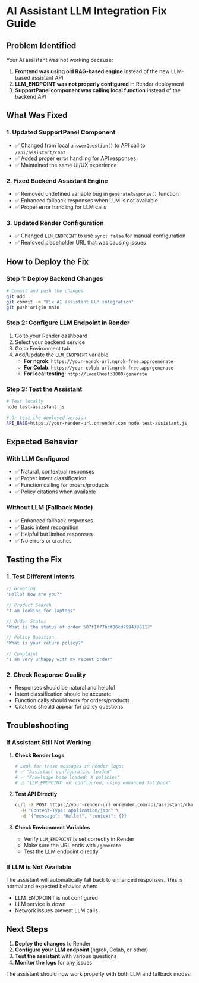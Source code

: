 # AI Assistant LLM Integration Fix Guide

## Problem Identified

Your AI assistant was not working because:

1. **Frontend was using old RAG-based engine** instead of the new LLM-based assistant API
2. **LLM_ENDPOINT was not properly configured** in Render deployment
3. **SupportPanel component was calling local function** instead of the backend API

## What Was Fixed

### 1. Updated SupportPanel Component
- ✅ Changed from local `answerQuestion()` to API call to `/api/assistant/chat`
- ✅ Added proper error handling for API responses
- ✅ Maintained the same UI/UX experience

### 2. Fixed Backend Assistant Engine
- ✅ Removed undefined variable bug in `generateResponse()` function
- ✅ Enhanced fallback responses when LLM is not available
- ✅ Proper error handling for LLM calls

### 3. Updated Render Configuration
- ✅ Changed `LLM_ENDPOINT` to use `sync: false` for manual configuration
- ✅ Removed placeholder URL that was causing issues

## How to Deploy the Fix

### Step 1: Deploy Backend Changes
```bash
# Commit and push the changes
git add .
git commit -m "Fix AI assistant LLM integration"
git push origin main
```

### Step 2: Configure LLM Endpoint in Render
1. Go to your Render dashboard
2. Select your backend service
3. Go to Environment tab
4. Add/Update the `LLM_ENDPOINT` variable:
   - **For ngrok**: `https://your-ngrok-url.ngrok-free.app/generate`
   - **For Colab**: `https://your-colab-url.ngrok-free.app/generate`
   - **For local testing**: `http://localhost:8000/generate`

### Step 3: Test the Assistant
```bash
# Test locally
node test-assistant.js

# Or test the deployed version
API_BASE=https://your-render-url.onrender.com node test-assistant.js
```

## Expected Behavior

### With LLM Configured
- ✅ Natural, contextual responses
- ✅ Proper intent classification
- ✅ Function calling for orders/products
- ✅ Policy citations when available

### Without LLM (Fallback Mode)
- ✅ Enhanced fallback responses
- ✅ Basic intent recognition
- ✅ Helpful but limited responses
- ✅ No errors or crashes

## Testing the Fix

### 1. Test Different Intents
```javascript
// Greeting
"Hello! How are you?"

// Product Search  
"I am looking for laptops"

// Order Status
"What is the status of order 507f1f77bcf86cd799439011?"

// Policy Question
"What is your return policy?"

// Complaint
"I am very unhappy with my recent order"
```

### 2. Check Response Quality
- Responses should be natural and helpful
- Intent classification should be accurate
- Function calls should work for orders/products
- Citations should appear for policy questions

## Troubleshooting

### If Assistant Still Not Working

1. **Check Render Logs**
   ```bash
   # Look for these messages in Render logs:
   # ✅ "Assistant configuration loaded"
   # ✅ "Knowledge base loaded: X policies"
   # ⚠️ "LLM_ENDPOINT not configured, using enhanced fallback"
   ```

2. **Test API Directly**
   ```bash
   curl -X POST https://your-render-url.onrender.com/api/assistant/chat \
     -H "Content-Type: application/json" \
     -d '{"message": "Hello!", "context": {}}'
   ```

3. **Check Environment Variables**
   - Verify `LLM_ENDPOINT` is set correctly in Render
   - Make sure the URL ends with `/generate`
   - Test the LLM endpoint directly

### If LLM is Not Available
The assistant will automatically fall back to enhanced responses. This is normal and expected behavior when:
- LLM_ENDPOINT is not configured
- LLM service is down
- Network issues prevent LLM calls

## Next Steps

1. **Deploy the changes** to Render
2. **Configure your LLM endpoint** (ngrok, Colab, or other)
3. **Test the assistant** with various questions
4. **Monitor the logs** for any issues

The assistant should now work properly with both LLM and fallback modes!